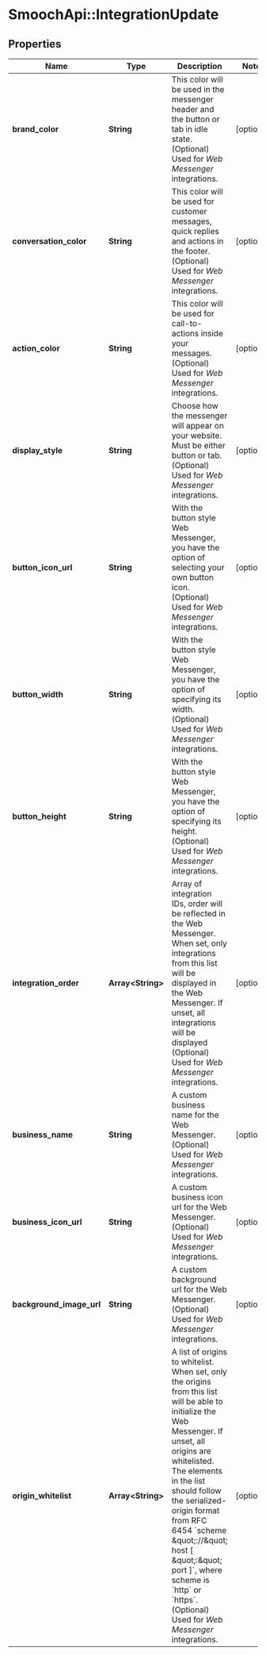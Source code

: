 # SmoochApi::IntegrationUpdate

## Properties
Name | Type | Description | Notes
------------ | ------------- | ------------- | -------------
**brand_color** | **String** | This color will be used in the messenger header and the button or tab in idle state. (Optional) Used for *Web Messenger* integrations.  | [optional] 
**conversation_color** | **String** | This color will be used for customer messages, quick replies and actions in the footer. (Optional) Used for *Web Messenger* integrations.  | [optional] 
**action_color** | **String** | This color will be used for call-to-actions inside your messages. (Optional) Used for *Web Messenger* integrations.  | [optional] 
**display_style** | **String** | Choose how the messenger will appear on your website. Must be either button or tab. (Optional) Used for *Web Messenger* integrations.  | [optional] 
**button_icon_url** | **String** | With the button style Web Messenger, you have the option of selecting your own button icon. (Optional) Used for *Web Messenger* integrations.  | [optional] 
**button_width** | **String** | With the button style Web Messenger, you have the option of specifying its width. (Optional) Used for *Web Messenger* integrations.  | [optional] 
**button_height** | **String** | With the button style Web Messenger, you have the option of specifying its height. (Optional) Used for *Web Messenger* integrations.  | [optional] 
**integration_order** | **Array&lt;String&gt;** | Array of integration IDs, order will be reflected in the Web Messenger. When set, only integrations from this list will be displayed in the Web Messenger. If unset, all integrations will be displayed (Optional) Used for *Web Messenger* integrations.  | [optional] 
**business_name** | **String** | A custom business name for the Web Messenger. (Optional) Used for *Web Messenger* integrations.  | [optional] 
**business_icon_url** | **String** | A custom business icon url for the Web Messenger. (Optional) Used for *Web Messenger* integrations.  | [optional] 
**background_image_url** | **String** | A custom background url for the Web Messenger. (Optional) Used for *Web Messenger* integrations.  | [optional] 
**origin_whitelist** | **Array&lt;String&gt;** | A list of origins to whitelist. When set, only the origins from this list will be able to initialize the Web Messenger. If unset, all origins are whitelisted. The elements in the list should follow the serialized-origin format from RFC 6454 &#x60;scheme \&quot;://\&quot; host [ \&quot;:\&quot; port ]&#x60;, where scheme is &#x60;http&#x60; or &#x60;https&#x60;. (Optional) Used for *Web Messenger* integrations.  | [optional] 



